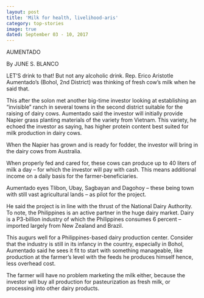 ```yaml
---
layout: post
title: 'Milk for health, livelihood-aris'
category: top-stories
image: true
dated: September 03 - 10, 2017
---
```


AUMENTADO

By JUNE S. BLANCO

LET’S drink to that!
But not any alcoholic drink. Rep. Erico Aristotle Aumentado’s (Bohol, 2nd District) was thinking of fresh cow’s milk when he said that.

This after the solon met another big-time investor looking at establishing an “invisible” ranch in several towns in the second district suitable for the raising of dairy cows.
Aumentado said the investor will initially provide Napier grass planting materials of the variety from Vietnam. This variety, he echoed the investor as saying, has higher protein content best suited for milk production in dairy cows.

When the Napier has grown and is ready for fodder, the investor will bring in the dairy cows from Australia.

When properly fed and cared for, these cows can produce up to 40 liters of milk a day – for which the investor will pay with cash. This means additional income on a daily basis for the farmer-beneficiaries.

Aumentado eyes Tlibon, Ubay, Sagbayan and Dagohoy – these being town with still vast agricultural lands – as pilot for the project.

He said the project is in line with the thrust of the National Dairy Authority.
To note, the Philippines is an active partner in the huge dairy market. Dairy is a P3-billion industry of which the Philippines consumes 6 percent – imported largely from New Zealand and Brazil.

This augurs well for a Philippines-based dairy production center. Consider that the industry is still in its infancy in the country, especially in Bohol, Aumentado said he sees it fit to start with something manageable, like production at the farmer’s level with the feeds he produces himself hence, less overhead cost.

The farmer will have no problem marketing the milk either, because the investor will buy all production for pasteurization as fresh milk, or processing into other dairy products.

